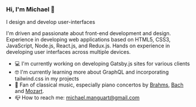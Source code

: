### Hi, I'm Michael 👋

I design and develop user-interfaces

I'm driven and passionate about front-end development and design. Experience in developing web applications based on HTML5, CSS3, JavaScript, Node.js, React.js, and Redux.js. Hands on experience in developing user interfaces across multiple devices.

- 💻 I'm currently working on developing Gatsby.js sites for various clients
- 🤓 I'm currently learning more about GraphQL and incorporating tailwind.css in my projects
- 🎼 Fan of classical music, especially piano concertos by [Brahms](https://www.youtube.com/watch?v=OOlc2PAiWUU), [Bach](https://www.youtube.com/watch?v=9ZX_XCYokQo) and [Mozart](https://www.youtube.com/watch?v=i2uYb6bMKyI).
- 📪 How to reach me: michael.manguart@gmail.com
